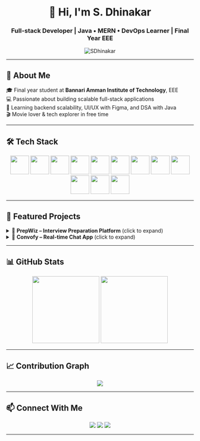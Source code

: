 <h1 align="center">👋 Hi, I'm S. Dhinakar</h1>
<h3 align="center">Full-stack Developer | Java • MERN • DevOps Learner | Final Year EEE</h3>

<p align="center">
  <img src="https://komarev.com/ghpvc/?username=SDhinakar&label=Profile+Views&color=brightgreen&style=flat" alt="SDhinakar" />
</p>

---

## 🚀 About Me

🎓 Final year student at **Bannari Amman Institute of Technology**, EEE  
💻 Passionate about building scalable full-stack applications  
🎯 Learning backend scalability, UI/UX with Figma, and DSA with Java  
🎬 Movie lover & tech explorer in free time

---

## 🛠️ Tech Stack

<p align="center">
  <img src="https://cdn.jsdelivr.net/gh/devicons/devicon/icons/java/java-original.svg" width="50" />
  <img src="https://cdn.jsdelivr.net/gh/devicons/devicon/icons/javascript/javascript-original.svg" width="50" />
  <img src="https://cdn.jsdelivr.net/gh/devicons/devicon/icons/react/react-original.svg" width="50" />
  <img src="https://cdn.jsdelivr.net/gh/devicons/devicon/icons/nextjs/nextjs-original.svg" width="50" />
  <img src="https://cdn.jsdelivr.net/gh/devicons/devicon/icons/nodejs/nodejs-original.svg" width="50" />
  <img src="https://cdn.jsdelivr.net/gh/devicons/devicon/icons/express/express-original.svg" width="50" />
  <img src="https://cdn.jsdelivr.net/gh/devicons/devicon/icons/mongodb/mongodb-original.svg" width="50" />
  <img src="https://cdn.jsdelivr.net/gh/devicons/devicon/icons/mysql/mysql-original.svg" width="50" />
  <img src="https://cdn.jsdelivr.net/gh/devicons/devicon/icons/docker/docker-original.svg" width="50" />
  <img src="https://cdn.jsdelivr.net/gh/devicons/devicon/icons/figma/figma-original.svg" width="50" />
  <img src="https://www.svgrepo.com/show/327408/logo-vercel.svg" width="50" />
  <img src="https://upload.wikimedia.org/wikipedia/commons/thumb/4/4e/Render_logo.svg/512px-Render_logo.svg.png" width="50" />
</p>

---

## 🌟 Featured Projects

<details>
  <summary>🔹 <strong>PrepWiz – Interview Preparation Platform</strong> (click to expand)</summary>

  <blockquote>
    🧠 A one-stop platform to prepare for tech interviews with DSA, HR prep, and mock rounds.<br><br>

    <strong>Tech Stack:</strong> Next.js, Tailwind CSS, Node.js, MongoDB, Express  
    <strong>Deployed on:</strong>  
    <img src="https://www.svgrepo.com/show/327408/logo-vercel.svg" width="25" title="Vercel Frontend" />
    <img src="https://upload.wikimedia.org/wikipedia/commons/thumb/4/4e/Render_logo.svg/512px-Render_logo.svg.png" width="25" title="Render Backend" />  
    🔗 [Live Site](https://prepwiz.vercel.app/) • [GitHub Repo](https://github.com/SDhinakar/Interview_Prep_Frontend)
  </blockquote>
</details>

<details>
  <summary>🔹 <strong>Convofy – Real-time Chat App</strong> (click to expand)</summary>

  <blockquote>
    💬 A secure chat app with login, real-time messaging, and collaboration tools.<br><br>

    <strong>Tech Stack:</strong> Next.js, Tailwind CSS, Express, MongoDB, Socket.IO  
    <strong>Deployed on:</strong>  
    <img src="https://www.svgrepo.com/show/327408/logo-vercel.svg" width="25" title="Vercel Frontend" />
    <img src="https://upload.wikimedia.org/wikipedia/commons/thumb/4/4e/Render_logo.svg/512px-Render_logo.svg.png" width="25" title="Render Backend" />  
    🔗 [Live Site](https://convofyy.vercel.app/) • [GitHub Repo](https://github.com/SDhinakar/Convofy_Frontend)
  </blockquote>
</details>

---

## 📊 GitHub Stats

<p align="center">
  <img src="https://github-readme-stats.vercel.app/api?username=SDhinakar&show_icons=true&theme=radical" height="180" />
  <img src="https://github-readme-stats.vercel.app/api/top-langs/?username=SDhinakar&layout=compact&theme=radical" height="180" />
</p>

---

## 📈 Contribution Graph

<p align="center">
  <img src="https://github-readme-activity-graph.vercel.app/graph?username=SDhinakar&theme=dracula&area=true" />
</p>

---

## 📫 Connect With Me

<p align="center">
  <a href="https://www.linkedin.com/in/dhinakar-shanmugam"><img src="https://img.shields.io/badge/LinkedIn-%230077B5.svg?style=for-the-badge&logo=linkedin"/></a>
  <a href="https://leetcode.com/Dhinakar_S6/"><img src="https://img.shields.io/badge/LeetCode-%23FFA116.svg?style=for-the-badge&logo=leetcode&logoColor=black"/></a>
  <a href="https://www.geeksforgeeks.org/user/dhinakar06/"><img src="https://img.shields.io/badge/GeeksforGeeks-%2300FF00.svg?style=for-the-badge&logo=geeksforgeeks&logoColor=white"/></a>
</p>

---
